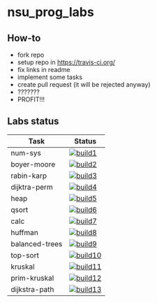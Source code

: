 # nsu_prog_labs
## How-to
* fork repo
* setup repo in https://travis-ci.org/
* fix links in readme
* implement some tasks
* create pull request (it will be rejected anyway)
* ???????
* PROFIT!!!

## Labs status

|Task          |Status                    |
|--------------|--------------------------|
|num-sys       |[![build1][]][build-link] |
|boyer-moore   |[![build2][]][build-link] |
|rabin-karp    |[![build3][]][build-link] |
|dijktra-perm  |[![build4][]][build-link] |
|heap          |[![build5][]][build-link] |
|qsort         |[![build6][]][build-link] |
|calc          |[![build7][]][build-link] |
|huffman       |[![build8][]][build-link] |
|balanced-trees|[![build9][]][build-link] |
|top-sort      |[![build10][]][build-link]|
|kruskal       |[![build11][]][build-link]|
|prim-kruskal  |[![build12][]][build-link]|
|dijkstra-path |[![build13][]][build-link]|

[build1]: https://travis-matrix-badges.herokuapp.com/repos/Krogan1987/nsu_prog_labs/branches/master/1
[build2]: https://travis-matrix-badges.herokuapp.com/repos/Krogan1987/nsu_prog_labs/branches/master/2
[build3]: https://travis-matrix-badges.herokuapp.com/repos/Krogan1987/nsu_prog_labs/branches/master/3
[build4]: https://travis-matrix-badges.herokuapp.com/repos/Krogan1987/nsu_prog_labs/branches/master/4
[build5]: https://travis-matrix-badges.herokuapp.com/repos/Krogan1987/nsu_prog_labs/branches/master/5
[build6]: https://travis-matrix-badges.herokuapp.com/repos/Krogan1987/nsu_prog_labs/branches/master/6
[build7]: https://travis-matrix-badges.herokuapp.com/repos/Krogan1987/nsu_prog_labs/branches/master/7
[build8]: https://travis-matrix-badges.herokuapp.com/repos/Krogan1987/nsu_prog_labs/branches/master/8
[build9]: https://travis-matrix-badges.herokuapp.com/repos/Krogan1987/nsu_prog_labs/branches/master/9
[build10]: https://travis-matrix-badges.herokuapp.com/repos/Krogan1987/nsu_prog_labs/branches/master/10
[build11]: https://travis-matrix-badges.herokuapp.com/repos/Krogan1987/nsu_prog_labs/branches/master/11
[build12]: https://travis-matrix-badges.herokuapp.com/repos/Krogan1987/nsu_prog_labs/branches/master/12
[build13]: https://travis-matrix-badges.herokuapp.com/repos/Krogan1987/nsu_prog_labs/branches/master/13

[build-link]: https://travis-ci.org/bobrofon/nsu_prog_labs
